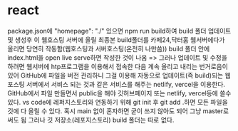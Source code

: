 # react
package.json에     "homepage": "./" 있으면 npm run build하여 build 폴더 업데이트 및 생성후 이 웹호스팅 서버에 올릴 최종본 build폴더를 카페24,닥터홈 웹서버에다가 올리면 당연히 작동함(웹호스팅과 서버호스팅(온전히 나만씀))
build 폴더 안에 index.html을 open live serve하면 작성한 것이 나옴
=> 그러나 업데이트 및 수정을 하려면 웹서버에 htp프로그램을 이용해서 접속한 다음 계속 올리고 내리는 번거로음이 있어 GitHub에 파일을 버전 관리하니 그걸 이용해 자동으로 업데이트(즉 build)되는 웹포스팅 서버에서 서비스 되는 것과 같은 서비스를 해주는 netlify, vercel을 이용한다.
GitHub에서 파일 만들면서 public을 해야 깃허브페이지 또는 netlify, vercel등에 쓸수 있다.
vs code에 레퍼지스토리와 연동하기 위해 git init 후 git add .하면 모든 파일을 깃에 다 올릴 수 있다.
혹시 main 없이 혼자하면 굳이 쓰지 않아도 되어 그냥 master로 써도 됨
그러나 깃 저장소(레포지스토리) build 폴더는 따로 없다.
